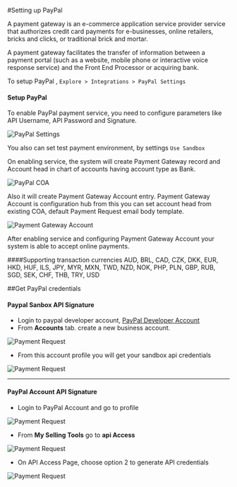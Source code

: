 #Setting up PayPal

A payment gateway is an e-commerce application service provider service that authorizes credit card payments for e-businesses, online retailers, bricks and clicks, or traditional brick and mortar.

A payment gateway facilitates the transfer of information between a payment portal (such as a website, mobile phone or interactive voice response service) and the Front End Processor or acquiring bank.

To setup PayPal ,
`Explore > Integrations > PayPal Settings`

#### Setup  PayPal

To enable PayPal payment service, you need to configure parameters like API Username, API Password and Signature.

<img class="screenshot" alt="PayPal Settings" src="{{docs_base_url}}/assets/img/setup/integrations/paypal_settings.png">

You also can set test payment environment, by settings `Use Sandbox`

On enabling service, the system will create Payment Gateway record and Account head in chart of accounts having account type as Bank.

<img class="screenshot" alt="PayPal COA" src="{{docs_base_url}}/assets/img/setup/integrations/paypal_coa.png">

Also it will create Payment Gateway Account entry. Payment Gateway Account is configuration hub from this you can set account head from existing COA, default Payment Request email body template.

<img class="screenshot" alt="Payment Gateway Account" src="{{docs_base_url}}/assets/img/setup/integrations/payment_gateway_account_paypal.png">

After enabling service and configuring Payment Gateway Account your system is able to accept online payments.

####Supporting transaction currencies
AUD, BRL, CAD, CZK, DKK, EUR, HKD, HUF, ILS, JPY, MYR, MXN, TWD, NZD, NOK, PHP, PLN, GBP, RUB, SGD, SEK, CHF, THB, TRY, USD

##Get PayPal credentials

#### Paypal Sanbox API Signature
 - Login to paypal developer account, <a href="https://developer.paypal.com/">PayPal Developer Account</a>
 - From **Accounts** tab. create a new business account.
<img class="screenshot" alt="Payment Request" src="{{docs_base_url}}/assets/img/setup/integrations/setup-sanbox-1.png">
 
 - From this account profile you will get your sandbox api credentials
<img class="screenshot" alt="Payment Request" src="{{docs_base_url}}/assets/img/setup/integrations/sanbox-credentials.png">


---

#### PayPal Account API Signature
 - Login to PayPal Account and go to profile
<img class="screenshot" alt="Payment Request" src="{{docs_base_url}}/assets/img/setup/integrations/api-step-1.png">

 - From **My Selling Tools** go to **api Access**
<img class="screenshot" alt="Payment Request" src="{{docs_base_url}}/assets/img/setup/integrations/api-step-2.png">

 - On API Access Page, choose option 2 to generate API credentials
<img class="screenshot" alt="Payment Request" src="{{docs_base_url}}/assets/img/setup/integrations/api-step-3.png">
